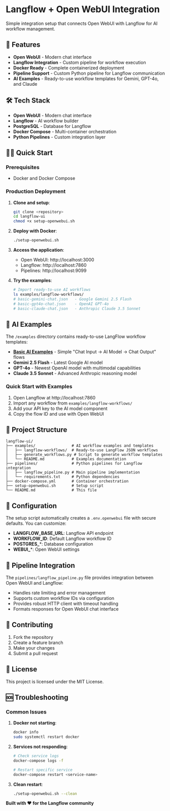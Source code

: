 # Langflow + Open WebUI Integration

Simple integration setup that connects Open WebUI with Langflow for AI workflow management.

## 🚀 Features

- **Open WebUI** - Modern chat interface
- **Langflow Integration** - Custom pipeline for workflow execution
- **Docker Ready** - Complete containerized deployment
- **Pipeline Support** - Custom Python pipeline for Langflow communication
- **AI Examples** - Ready-to-use workflow templates for Gemini, GPT-4o, and Claude

## 🛠 Tech Stack

- **Open WebUI** - Modern chat interface
- **Langflow** - AI workflow builder
- **PostgreSQL** - Database for Langflow
- **Docker Compose** - Multi-container orchestration
- **Python Pipelines** - Custom integration layer

## 🏃‍♂️ Quick Start

### Prerequisites
- Docker and Docker Compose

### Production Deployment

1. **Clone and setup**:
   ```bash
   git clone <repository>
   cd langflow-ui
   chmod +x setup-openwebui.sh
   ```

2. **Deploy with Docker**:
   ```bash
   ./setup-openwebui.sh
   ```

3. **Access the application**:
   - Open WebUI: http://localhost:3000
   - Langflow: http://localhost:7860
   - Pipelines: http://localhost:9099

4. **Try the examples**:
   ```bash
   # Import ready-to-use AI workflows
   ls examples/langflow-workflows/
   # basic-gemini-chat.json   - Google Gemini 2.5 Flash
   # basic-gpt4o-chat.json    - OpenAI GPT-4o  
   # basic-claude-chat.json   - Anthropic Claude 3.5 Sonnet
   ```

## 🤖 AI Examples

The `/examples` directory contains ready-to-use LangFlow workflow templates:

- **[Basic AI Examples](examples/README.md)** - Simple "Chat Input → AI Model → Chat Output" flows
- **Gemini 2.5 Flash** - Latest Google AI model
- **GPT-4o** - Newest OpenAI model with multimodal capabilities
- **Claude 3.5 Sonnet** - Advanced Anthropic reasoning model

### Quick Start with Examples

1. Open Langflow at http://localhost:7860
2. Import any workflow from `examples/langflow-workflows/`
3. Add your API key to the AI model component
4. Copy the flow ID and use with Open WebUI

## 📁 Project Structure

```
langflow-ui/
├── examples/                # AI workflow examples and templates
│   ├── langflow-workflows/  # Ready-to-use LangFlow JSON workflows
│   ├── generate_workflows.py # Script to generate workflow templates  
│   └── README.md            # Examples documentation
├── pipelines/               # Python pipelines for Langflow integration
│   ├── langflow_pipeline.py # Main pipeline implementation
│   └── requirements.txt     # Python dependencies
├── docker-compose.yml       # Container orchestration
├── setup-openwebui.sh       # Setup script
└── README.md                # This file
```

## 🔧 Configuration

The setup script automatically creates a `.env.openwebui` file with secure defaults. You can customize:

- **LANGFLOW_BASE_URL**: Langflow API endpoint
- **WORKFLOW_ID**: Default Langflow workflow ID
- **POSTGRES_***: Database configuration
- **WEBUI_***: Open WebUI settings

## 🔌 Pipeline Integration

The `pipelines/langflow_pipeline.py` file provides integration between Open WebUI and Langflow:

- Handles rate limiting and error management
- Supports custom workflow IDs via configuration
- Provides robust HTTP client with timeout handling
- Formats responses for Open WebUI chat interface

## 🤝 Contributing

1. Fork the repository
2. Create a feature branch
3. Make your changes
4. Submit a pull request

## 📝 License

This project is licensed under the MIT License.

## 🆘 Troubleshooting

### Common Issues

1. **Docker not starting**:
   ```bash
   docker info
   sudo systemctl restart docker
   ```

2. **Services not responding**:
   ```bash
   # Check service logs
   docker-compose logs -f
   
   # Restart specific service
   docker-compose restart <service-name>
   ```

3. **Clean restart**:
   ```bash
   ./setup-openwebui.sh --clean
   ```

**Built with ❤️ for the Langflow community**

